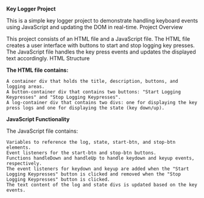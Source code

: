 **Key Logger Project**

This is a simple key logger project to demonstrate handling keyboard events using JavaScript and updating the DOM in real-time.
Project Overview

This project consists of an HTML file and a JavaScript file. The HTML file creates a user interface with buttons to start and stop logging key presses. The JavaScript file handles the key press events and updates the displayed text accordingly.
HTML Structure

**The HTML file contains:**

    A container div that holds the title, description, buttons, and logging areas.
    A button-container div that contains two buttons: "Start Logging Keypresses" and "Stop Logging Keypresses".
    A log-container div that contains two divs: one for displaying the key press logs and one for displaying the state (key down/up).

**JavaScript Functionality**

The JavaScript file contains:

    Variables to reference the log, state, start-btn, and stop-btn elements.
    Event listeners for the start-btn and stop-btn buttons.
    Functions handleDown and handleUp to handle keydown and keyup events, respectively.
    The event listeners for keydown and keyup are added when the "Start Logging Keypresses" button is clicked and removed when the "Stop Logging Keypresses" button is clicked.
    The text content of the log and state divs is updated based on the key events.
